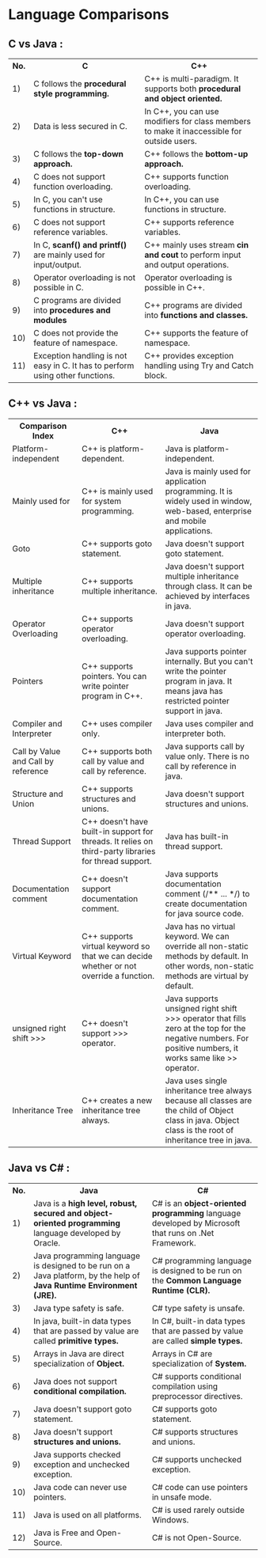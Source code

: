 # Language Comparisons

## C vs Java :

<table class="alt">
    <tbody><tr>
        <th>No.</th>
        <th>C</th>
        <th>C++</th>
   </tr>
   <tr>
      <td>1)</td>
      <td>C follows the <strong>procedural style programming.</strong></td>
      <td>C++ is multi-paradigm. It supports both <strong>procedural and object oriented.</strong></td>
   </tr>
   <tr>
      <td>2)</td>
      <td>Data is less secured in C.</td>
      <td>In C++, you can use modifiers for class members to make it inaccessible for outside users.</td>
   </tr>
   <tr>
      <td>3)</td>
      <td>C follows the <strong>top-down approach.</strong></td>
      <td>C++ follows the <strong>bottom-up approach.</strong></td>
   </tr>
   <tr>
      <td>4)</td>
      <td>C does not support function overloading.</td>
      <td>C++ supports function overloading.</td>
   </tr>
   <tr>
      <td>5)</td>
      <td>In C, you can't use functions in structure.</td>
      <td>In C++, you can use functions in structure.</td>
   </tr>
   <tr>
      <td>6)</td>
      <td>C does not support reference variables.</td>
      <td>C++ supports reference variables.</td>
   </tr>
   <tr>
      <td>7)</td>
      <td>In C, <strong>scanf() and printf()</strong> are mainly used for input/output.</td>
      <td>C++ mainly uses stream <strong>cin and cout</strong> to perform input and output operations.</td>
   </tr>
   <tr>
      <td>8)</td>
      <td>Operator overloading is not possible in C.</td>
      <td>Operator overloading is possible in C++.</td>
   </tr>
   <tr>
      <td>9)</td>
      <td>C programs are divided into <strong>procedures and modules</strong></td>
      <td>C++ programs are divided into <strong>functions and classes.</strong></td>
   </tr>
   <tr>
      <td>10)</td>
      <td>C does not provide the feature of namespace.</td>
      <td>C++ supports the feature of namespace.</td>
   </tr>
   <tr>
      <td>11)</td>
      <td>Exception handling is not easy in C. It has to perform using other functions.</td>
      <td>C++ provides exception handling using Try and Catch block.</td>
   </tr>
</tbody></table>

## C++ vs Java :

<table class="alt">
<tbody><tr><th>Comparison Index</th> <th>C++</th><th>Java</th></tr>
<tr><td>Platform-independent</td><td>C++ is platform-dependent.</td><td>Java is platform-independent.</td></tr>
<tr><td>Mainly used for</td><td>C++ is mainly used for system programming.</td><td>Java is mainly used for application programming. It is widely used in window, web-based, enterprise and mobile applications.</td></tr>
<tr><td>Goto</td><td>C++ supports goto statement.</td><td>Java doesn't support goto statement.</td></tr>
<tr><td>Multiple inheritance</td><td>C++ supports multiple inheritance.</td><td>Java doesn't support multiple inheritance through class. It can be achieved by interfaces in java.</td></tr>
<tr><td>Operator Overloading</td><td>C++ supports operator overloading.</td><td>Java doesn't support operator overloading.</td></tr>
<tr><td>Pointers</td><td>C++ supports pointers. You can write pointer program in C++.</td><td>Java supports pointer internally. But you can't write the pointer program in java. It means java has restricted pointer support in java.</td></tr>
<tr><td>Compiler and Interpreter</td><td>C++ uses compiler only.</td><td>Java uses compiler and interpreter both.</td></tr>
<tr><td>Call by Value and Call by reference</td><td>C++ supports both call by value and call by reference.</td><td>Java supports call by value only. There is no call by reference in java.</td></tr>
<tr><td>Structure and Union</td><td>C++ supports structures and unions.</td><td>Java doesn't support structures and unions.</td></tr>
<tr><td>Thread Support</td><td>C++ doesn't have built-in support for threads. It relies on third-party libraries for thread support.</td><td>Java has built-in thread support.</td></tr>
<tr><td>Documentation comment</td><td>C++ doesn't support documentation comment.</td><td>Java supports documentation comment (/** ... */) to create documentation for java source code.</td></tr>
<tr><td>Virtual Keyword</td><td>C++ supports virtual keyword so that we can decide whether or not override a function.</td><td>Java has no virtual keyword. We can override all non-static methods by default. In other words, non-static methods are virtual by default.</td></tr>
<tr><td>unsigned right shift &gt;&gt;&gt;</td><td>C++ doesn't support &gt;&gt;&gt; operator.</td><td>Java supports unsigned right shift &gt;&gt;&gt; operator that fills zero at the top for the negative numbers. For positive numbers, it works same like &gt;&gt; operator.</td></tr>
<tr><td>Inheritance Tree</td><td>C++ creates a new inheritance tree always.</td><td>Java uses single inheritance tree always because all classes are the child of Object class in java. Object class is the root of inheritance tree in java.</td></tr>
</tbody></table>

## Java vs C# :

<table class="alt">
   <tbody><tr>
      <th>No.</th>
      <th>Java</th>
      <th>C#</th>
   </tr>
   <tr>
      <td>1)</td>
      <td>Java is a <strong>high level, robust, secured and object-oriented programming</strong> language developed by Oracle.</td>
      <td>C# is an <strong>object-oriented programming</strong> language developed by Microsoft that runs on .Net Framework.</td>
   </tr>
   <tr>
      <td>2)</td>
      <td>Java programming language is designed to be run on a Java platform, by the help of <strong>Java Runtime Environment (JRE).</strong></td>
      <td>C# programming language is designed to be run on the <strong>Common Language Runtime (CLR).</strong></td>
   </tr>
   <tr>
      <td>3)</td>
      <td>Java type safety is safe.</td>
      <td>C# type safety is unsafe.</td>
   </tr>
   <tr>
      <td>4)</td>
      <td>In java, built-in data types that are passed by value are called <strong>primitive types.</strong></td>
      <td>In C#, built-in data types that are passed by value are called <strong>simple types.</strong></td>
   </tr>
   <tr>
      <td>5)</td>
      <td>Arrays in Java are direct specialization of <strong>Object.</strong></td>
      <td>Arrays in C# are specialization of <strong>System.</strong></td>
   </tr>
   <tr>
      <td>6)</td>
      <td>Java does not support <strong>conditional compilation.</strong></td>
      <td>C# supports conditional compilation using preprocessor directives.</td>
   </tr>
   <tr>
      <td>7)</td>
      <td>Java doesn't support goto statement.</td>
      <td>C# supports goto statement.</td>
   </tr>
   <tr>
      <td>8)</td>
      <td>Java doesn't support <strong>structures and unions.</strong></td>
      <td>C# supports structures and unions.</td>
   </tr> 
   <tr>
      <td>9)</td>
      <td>Java supports checked exception and unchecked exception.</td>
      <td>C# supports unchecked exception.</td>
   </tr>
   <tr>
      <td>10)</td>
      <td>Java code can never use pointers.</td>
      <td>C# code can use pointers in unsafe mode.</td>
   </tr>
   <tr>
      <td>11)</td>
      <td>Java is used on all platforms.</td>
      <td>C# is used rarely outside Windows.</td>
   </tr>
   <tr>
      <td>12)</td>
      <td>Java is Free and Open-Source.</td>
      <td>C# is not Open-Source.</td>
   </tr>
</tbody></table>
